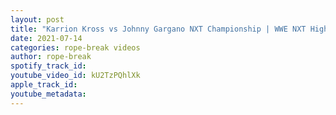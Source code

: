 ```yaml
---
layout: post
title: "Karrion Kross vs Johnny Gargano NXT Championship | WWE NXT Highlights | Mandy Rose shocks NXT"
date: 2021-07-14
categories: rope-break videos
author: rope-break
spotify_track_id: 
youtube_video_id: kU2TzPQhlXk
apple_track_id: 
youtube_metadata: 
---
```

